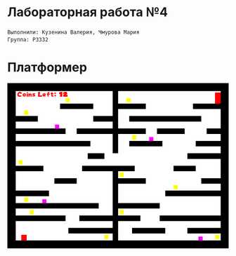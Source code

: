 # Лабораторная работа №4
`Выполнили: Кузенина Валерия, Чмурова Мария` <br />
`Группа: P3332` <br />

# Платформер
![Платформер](./LAB4/img/game.png)
